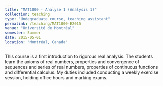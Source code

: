 ```yaml
---
title: "MAT1000 - Analyse 1 (Analysis 1)"
collection: teaching
type: "Undegraduate course, teaching assistant"
permalink: /teaching/MAT1000-E2015
venue: "Université de Montréal"
semester: Summer
date: 2015-05-01
location: "Montréal, Canada"
---
```


This course is a first introduction to rigorous real analysis. The students learn the axioms of real numbers, properties and convergence of sequences and series of real numbers, properties of continuous functions and differential calculus. My duties included conducting a weekly exercise session, holding office hours and marking exams.
